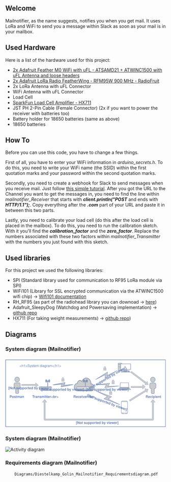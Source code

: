 ## Welcome

Mailnotifier, as the name suggests, notifies you when you get mail. It uses LoRa and WiFi to send you a message within Slack as soon as your mail is in your mailbox.

## Used Hardware

Here is a list of the hardware used for this project:
- [2x Adafruit Feather M0 WiFi with uFL - ATSAMD21 + ATWINC1500 with uFL Antenna and loose headers](https://www.adafruit.com/product/3061)
- [2x Adafruit LoRa Radio FeatherWing - RFM95W 900 MHz - RadioFruit](https://www.adafruit.com/product/3231)
- 2x LoRa Antenna with uFL Connector
- WiFi Antenna with uFL Connector
- Load Cell  
- [SparkFun Load Cell Amplifier - HX711](https://www.sparkfun.com/products/13879)
- JST PH 2-Pin Cable (Female Connector) (2x if you want to power the receiver with batteries too)
- Battery holder for 18650 batteries (same as above)
- 18650 batteries

## How To

Before you can use this code, you have to change a few things.

First of all, you have to enter your WiFi information in *arduino_secrets.h*. To do this, you need to write your WiFi name (the SSID) within the first quotation marks and your password within the second quotation marks.

Secondly, you need to create a webhook for Slack to send messages when you receive mail. Just follow [this simple tutorial](https://api.slack.com/incoming-webhooks). After you got the URL to the Channel you want to get the messages in, you need to find the line within *mailnotifier_Receiver* that starts with **_client.println("POST_** and ends with **_HTTP/1.1");_**. Copy everything after the **_.com_** part of your URL and paste it in between this two parts.

Lastly, you need to calibrate your load cell (do this after the load cell is placed in the mailbox). To do this, you need to run the calibration sketch. With it you'll find the **_calibration_factor_** and the **_zero_factor_**. Replace the numbers associated with these two factors within *mailnotifier_Transmitter* with the numbers you just found with this sketch.

## Used libraries

For this project we used the following libraries:
- SPI (Standard library used for communication to RF95 LoRa module via SPI)
- WiFi101 (Library for SSL encrypted communication via the ATWINC1500 wifi chip) ->
[Wifi101 documentation](https://www.arduino.cc/en/Reference/WiFi101)
- RH_RF95 (as part of the radiohead library you can downoad -> [here](https://github.com/adafruit/RadioHead))
- Adafruit_SleepyDog (Watchdog and Powersaving implementation) -> [github repo](https://github.com/adafruit/Adafruit_SleepyDog)
- HX711 (For taking weight measurements) -> [github repo](https://github.com/bogde/HX711))

## Diagrams

### System diagram (Mailnotifier)
![System diagram](Diagrams/SystemDiagram.svg "System diagram")

### System diagram (Mailnotifier)
![Activity diagram](Diagrams/ActivityDiagram.png "Activity diagram")

### Requirements diagram (Mailnotifier)
```pdf
	Diagrams/Diestelkamp_Golin_Mailnotifier_Requirementsdiagram.pdf
```
